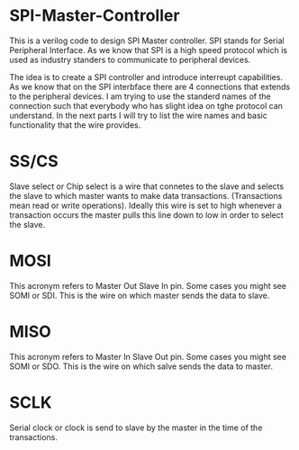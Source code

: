 # SPI-Master-Controller
This is a verilog code to design SPI Master controller. SPI stands for Serial Peripheral Interface. As we know that SPI is a high speed protocol which is used as industry standers to communicate to peripheral devices. 

The idea is to create a SPI controller and introduce interreupt capabilities. As we know that on the SPI interbface there are 4 connections that extends to the peripheral devices. I am trying to use the standerd names of the connection such that everybody who has slight idea on tghe protocol can understand. In the next parts I will try to list the wire names and basic functionality that the wire provides.

# SS/CS
Slave select or Chip select is a wire that connetes to the slave and selects the slave to which master wants to make data transactions. (Transactions mean read or write operations). Ideally this wire is set to high whenever a transaction occurs the master pulls this line down to low in order to select the slave.
# MOSI 
This acronym refers to Master Out Slave In pin. Some cases you might see SOMI or SDI. This is the wire on which master sends the data to slave.
# MISO 
This acronym refers to Master In Slave Out pin. Some cases you might see SOMI or SDO. This is the wire on which salve sends the data to master.
# SCLK 
Serial clock or clock is send to slave by the master in the time of the transactions.
